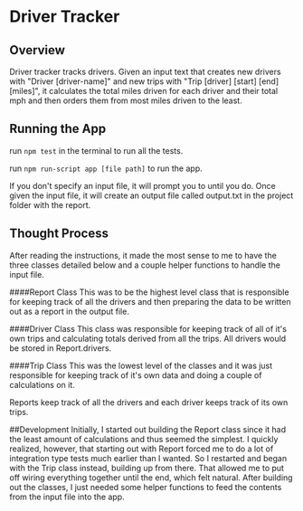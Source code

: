 # Driver Tracker

## Overview
Driver tracker tracks drivers. Given an input text that creates new drivers with "Driver [driver-name]" and
new trips with "Trip [driver] [start] [end] [miles]", it calculates the total miles driven for each driver and
their total mph and then orders them from most miles driven to the least. 
## Running the App
run `npm test` in the terminal to run all the tests.

run `npm run-script app [file path]` to run the app. 

If you don't specify an input file, it will prompt you to until you do. Once given the 
input file, it will create an output file called output.txt in the project folder with the report.
## Thought Process
After reading the instructions, it made the most sense to me to have the three classes detailed below and a couple 
helper functions to handle the input file. 

####Report Class
This was to be the highest level class that is responsible for keeping track of all the drivers and then preparing the
data to be written out as a report in the output file.

####Driver Class
This class was responsible for keeping track of all of it's own trips and calculating totals derived from all the
trips. All drivers would be stored in Report.drivers.

####Trip Class
This was the lowest level of the classes and it was just responsible for keeping track of it's own data and doing a
couple of calculations on it. 

Reports keep track of all the drivers and each driver keeps track of its own trips.

##Development
Initially, I started out building the Report class since it had the least amount of calculations and thus seemed the
simplest. I quickly realized, however, that starting out with Report forced me to do a lot of integration type tests
much earlier than I wanted. So I restarted and began with the Trip class instead, building up from there. That allowed
me to put off wiring everything together until the end, which felt natural. After building out the classes, I just 
needed some helper functions to feed the contents from the input file into the app.  